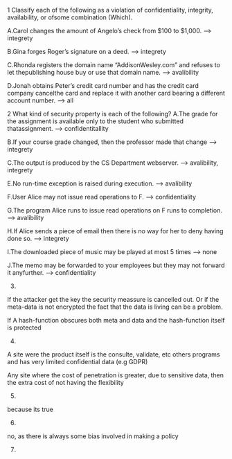 
1​ Classify each of the following as a violation of confidentiality, integrity, availability, 
or ofsome combination (Which).

A.Carol changes the amount of Angelo’s check from $100 to $1,000.
--> integrety

B.Gina forges Roger’s signature on a deed.
--> integrety 

C.Rhonda registers the domain name “AddisonWesley.com” and refuses to let thepublishing house buy or use that domain name.
--> avalibility

D.Jonah obtains Peter’s credit card number and has the credit card company cancelthe card and replace it with another card bearing a different account number. 
--> all

2​ What kind of security property is each of the following?
A.The grade for the assignment is available only to the student who submitted thatassignment.
--> confidentitallity 

B.If your course grade changed, then the professor made that change
--> integrety

C.The output is produced by the CS Department webserver.
--> avalibility, integrety

E.No run-time exception is raised during execution.
--> avalibility 

F.User Alice may not issue read operations to F.
--> confidentiality 

G.The program Alice runs to issue read operations on F runs to completion.
--> avalibility 

H.If Alice sends a piece of email then there is no way for her to deny having done so.
--> integrety 

I.The downloaded piece of music may be played at most 5 times
--> none

J.The memo may be forwarded to your employees but they may not forward it anyfurther.
--> confidentiality 

3.
If the attacker get the key the security meassure is cancelled out. Or if the meta-data is not
encrypted the fact that the data is living can be a problem.

If A hash-function obscures both meta and data and the hash-function itself is protected

4.
A site were the product itself is the consulte, validate, etc others programs and has very limited confidential data (e.g GDPR) 

Any site where the cost of penetration is greater, due to sensitive data, then the extra cost of not having the flexibility 

5.
because its true

6.
no, as there is always some bias involved in making a policy 

7.

